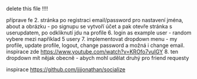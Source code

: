 delete this file !!!!

příprave fe
2. stránka po registraci email/password pro nastavení jména, about a obrázku - po signupu se vytvoří účet a pak otevře stránka s userupdatem, po odkliknutí jdu na profile
6. login as example user - random vybere mezi například 5 usery
7. implementovat dropdown menu - my profile, update profile, logout, change password a možná i change email. inspirace zde https://www.youtube.com/watch?v=KROfo7vuIGY
8. ten dropdown mít nějak obecně - abych mohl udělat druhý pro friend requesty



inspirace
https://github.com/jjjjonathan/socialize